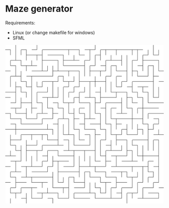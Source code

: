 # Maze generator

Requirements:
- Linux (or change makefile for windows)
- SFML

![](maze-screenshot.png)

